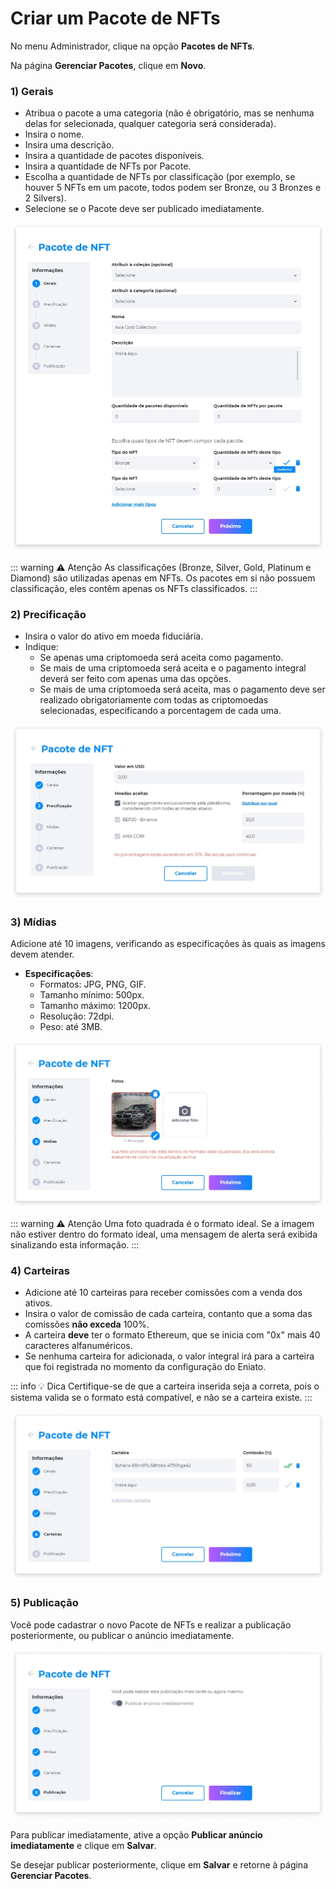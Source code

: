 # Criar um Pacote de NFTs
No menu Administrador, clique na opção **Pacotes de NFTs**.

Na página **Gerenciar Pacotes**, clique em **Novo**.

### 1) Gerais
* Atribua o pacote a uma categoria (não é obrigatório, mas se nenhuma delas for selecionada, qualquer categoria será considerada).
* Insira o nome.
* Insira uma descrição.
* Insira a quantidade de pacotes disponíveis.
* Insira a quantidade de NFTs por Pacote.
* Escolha a quantidade de NFTs por classificação (por exemplo, se houver 5 NFTs em um pacote, todos podem ser Bronze, ou 3 Bronzes e 2 Silvers).
* Selecione se o Pacote deve ser publicado imediatamente.

![image](../img/nfts/nfts_packages_create_general.png)

::: warning ⚠️ <warningblocktext>Atenção</warningblocktext>
<warningblocktext>As classificações (Bronze, Silver, Gold, Platinum e Diamond) são utilizadas apenas em NFTs. Os pacotes em si não possuem classificação, eles contêm apenas os NFTs classificados.</warningblocktext>
:::

### 2) Precificação
* Insira o valor do ativo em moeda fiduciária.
* Indique:
   - Se apenas uma criptomoeda será aceita como pagamento.
   - Se mais de uma criptomoeda será aceita e o pagamento integral deverá ser feito com apenas uma das opções. 
   - Se mais de uma criptomoeda será aceita, mas o pagamento deve ser realizado obrigatoriamente com todas as criptomoedas selecionadas, especificando a porcentagem de cada uma.

![image](../img/nfts/nfts_packages_create_pricing.png)

### 3) Mídias
Adicione até 10 imagens, verificando as especificações às quais as imagens devem atender.

* **Especificações**:
   - Formatos: JPG, PNG, GIF.
   - Tamanho mínimo: 500px.
   - Tamanho máximo: 1200px.
   - Resolução: 72dpi.
   - Peso: até 3MB.

![image](../img/nfts/nfts_packages_create_media.png)

::: warning ⚠️ <warningblocktitle>Atenção</warningblocktitle>
<warningblocktext>Uma foto quadrada é o formato ideal. Se a imagem não estiver dentro do formato ideal, uma mensagem de alerta será exibida sinalizando esta informação.</warningblocktext>
:::

### 4) Carteiras
* Adicione até 10 carteiras para receber comissões com a venda dos ativos.
* Insira o valor de comissão de cada carteira, contanto que a soma das comissões **não exceda** 100%.
* A carteira **deve** ter o formato Ethereum, que se inicia com "0x" mais 40 caracteres alfanuméricos.
* Se nenhuma carteira for adicionada, o valor integral irá para a carteira que foi registrada no momento da configuração do Eniato.

::: info 💡 Dica
Certifique-se de que a carteira inserida seja a correta, pois o sistema valida se o formato está compatível, e não se a carteira existe.
:::

![image](../img/nfts/nfts_packages_create_commission_wallets.png)

### 5) Publicação
Você pode cadastrar o novo Pacote de NFTs e realizar a publicação posteriormente, ou publicar o anúncio imediatamente.

![image](../img/nfts/nfts_packages_create_publish.png)

Para publicar imediatamente, ative a opção **Publicar anúncio imediatamente** e clique em **Salvar**.

Se desejar publicar posteriormente, clique em **Salvar** e retorne à página **Gerenciar Pacotes**.